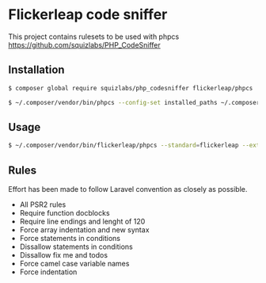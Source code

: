 # Flickerleap code sniffer

This project contains rulesets to be used with phpcs https://github.com/squizlabs/PHP_CodeSniffer

## Installation

```bash
$ composer global require squizlabs/php_codesniffer flickerleap/phpcs
```

```bash
$ ~/.composer/vendor/bin/phpcs --config-set installed_paths ~/.composer/vendor/flickerleap/phpcs/src/Standards
```

## Usage

```bash
$ ~/.composer/vendor/bin/flickerleap/phpcs --standard=flickerleap --extensions=php path/to/src
```

## Rules

Effort has been made to follow Laravel convention as closely as possible.

- All PSR2 rules
- Require function docblocks
- Require line endings and lenght of 120
- Force array indentation and new syntax
- Force statements in conditions
- Dissallow statements in conditions
- Dissallow fix me and todos
- Force camel case variable names
- Force indentation
